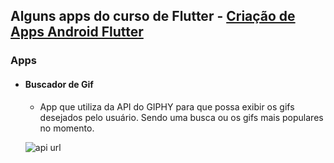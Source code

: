  ## Alguns apps do curso de Flutter - [Criação de Apps Android Flutter](https://www.udemy.com/course/curso-completo-flutter-app-android-ios)

 ### Apps

 - #### Buscador de Gif

   - App que utiliza da API do GIPHY para que possa exibir os gifs desejados pelo usuário. Sendo uma busca ou os gifs mais populares no momento.
   
   ![api url](https://i.imgur.com/QqWGXlR.png)
 
 
